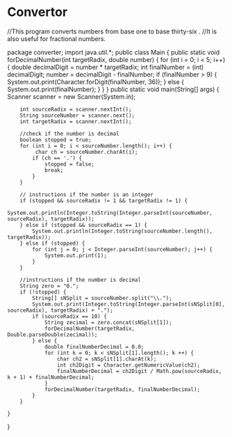 # Convertor
//This program converts numbers from base one to base thirty-six .
//It is also useful for fractional numbers.

package converter;
import java.util.*;
public class Main {
    public static void forDecimalNumber(int targetRadix, double number) {
        for (int i = 0; i < 5; i++) {
            double decimalDigit = number * targetRadix;
            int finalNumber = (int) decimalDigit;
            number = decimalDigit - finalNumber;
            if (finalNumber > 9) {
                System.out.print(Character.forDigit(finalNumber, 36));
            } else {
                System.out.print(finalNumber);
            }
        }
    }
    public static void main(String[] args) {
        Scanner scanner = new Scanner(System.in);

        int sourceRadix = scanner.nextInt();
        String sourceNumber = scanner.next();
        int targetRadix = scanner.nextInt();

        //check if the number is decimal
        boolean stopped = true;
        for (int i = 0; i < sourceNumber.length(); i++) {
             char ch = sourceNumber.charAt(i);
            if (ch == '.') {
                stopped = false;
                break;
            }
        }

        // instructions if the number is an integer
        if (stopped && sourceRadix != 1 && targetRadix != 1) {
            System.out.println(Integer.toString(Integer.parseInt(sourceNumber, sourceRadix), targetRadix));
        } else if (stopped && sourceRadix == 1) {
            System.out.println(Integer.toString(sourceNumber.length(), targetRadix));
        } else if (stopped) {
            for (int j = 0; j < Integer.parseInt(sourceNumber); j++) {
                System.out.print(1);
            }
        }

        //instructions if the number is decimal
        String zero = "0.";
        if (!stopped) {
            String[] sNSplit = sourceNumber.split("\\.");
            System.out.print(Integer.toString(Integer.parseInt(sNSplit[0], sourceRadix), targetRadix) + ".");
            if (sourceRadix == 10) {
                String zecimal = zero.concat(sNSplit[1]);
                forDecimalNumber(targetRadix, Double.parseDouble(zecimal));
            } else {
                double finalNumberDecimal = 0.0;
                for (int k = 0; k < sNSplit[1].length(); k ++) {
                    char ch2 = sNSplit[1].charAt(k);
                    int ch2Digit = Character.getNumericValue(ch2);
                    finalNumberDecimal = ch2Digit / Math.pow(sourceRadix, k + 1) + finalNumberDecimal;
                }
                forDecimalNumber(targetRadix, finalNumberDecimal);
            }
        }

    }
}
